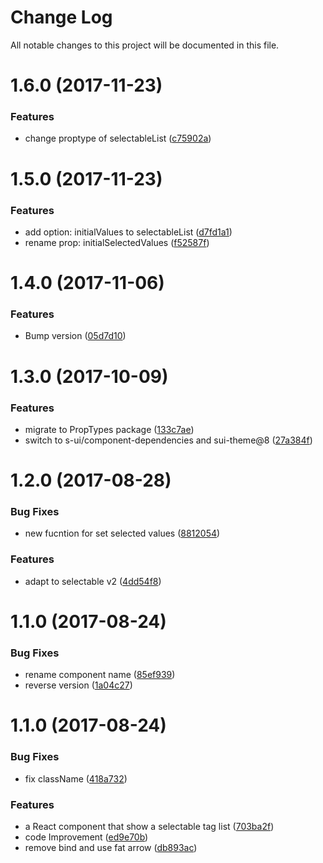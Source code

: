 # Change Log

All notable changes to this project will be documented in this file.

<a name="1.6.0"></a>
# 1.6.0 (2017-11-23)


### Features

* change proptype of selectableList ([c75902a](https://github.com/SUI-Components/sui-components/commit/c75902a))



<a name="1.5.0"></a>
# 1.5.0 (2017-11-23)


### Features

* add option: initialValues to selectableList ([d7fd1a1](https://github.com/SUI-Components/sui-components/commit/d7fd1a1))
* rename prop: initialSelectedValues ([f52587f](https://github.com/SUI-Components/sui-components/commit/f52587f))



<a name="1.4.0"></a>
# 1.4.0 (2017-11-06)


### Features

* Bump version ([05d7d10](https://github.com/SUI-Components/sui-components/commit/05d7d10))



<a name="1.3.0"></a>
# 1.3.0 (2017-10-09)


### Features

* migrate to PropTypes package ([133c7ae](https://github.com/SUI-Components/sui-components/commit/133c7ae))
* switch to s-ui/component-dependencies and sui-theme@8 ([27a384f](https://github.com/SUI-Components/sui-components/commit/27a384f))



<a name="1.2.0"></a>
# 1.2.0 (2017-08-28)


### Bug Fixes

* new fucntion for set selected values ([8812054](https://github.com/SUI-Components/sui-components/commit/8812054))


### Features

* adapt to selectable v2 ([4dd54f8](https://github.com/SUI-Components/sui-components/commit/4dd54f8))



<a name="1.1.0"></a>
# 1.1.0 (2017-08-24)


### Bug Fixes

* rename component name ([85ef939](https://github.com/SUI-Components/sui-components/commit/85ef939))
* reverse version ([1a04c27](https://github.com/SUI-Components/sui-components/commit/1a04c27))



<a name="1.1.0"></a>
# 1.1.0 (2017-08-24)


### Bug Fixes

* fix className ([418a732](https://github.com/SUI-Components/sui-components/commit/418a732))


### Features

* a React component that show a selectable tag list ([703ba2f](https://github.com/SUI-Components/sui-components/commit/703ba2f))
* code Improvement ([ed9e70b](https://github.com/SUI-Components/sui-components/commit/ed9e70b))
* remove bind and use fat arrow ([db893ac](https://github.com/SUI-Components/sui-components/commit/db893ac))



